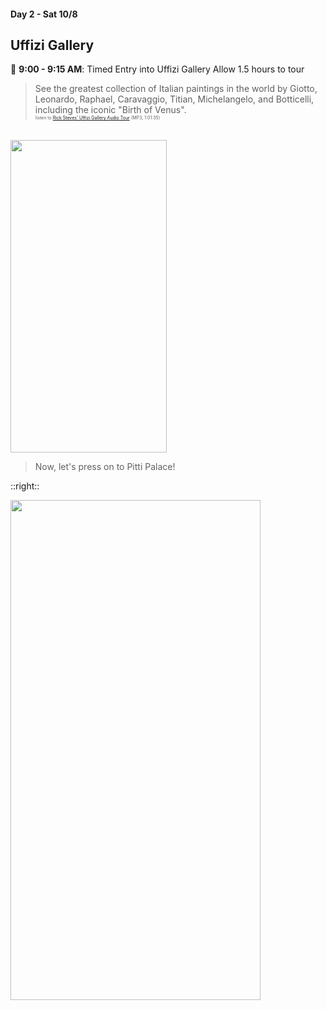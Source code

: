 #### Day 2 - Sat 10/8
## Uffizi Gallery

🏰 **9:00 - 9:15 AM**: Timed Entry into Uffizi Gallery
Allow 1.5 hours to tour

> See the greatest collection of Italian paintings in the world by Giotto, Leonardo, Raphael, Caravaggio, Titian, Michelangelo, and Botticelli, including the iconic "Birth of Venus".<br>
<span style="font-size:50%">listen to [Rick Steves' Uffizi Gallery Audio Tour](/UffiziGallery.mp3) (MP3, 1:01:35)</span>

<br>

<img src="/birth-of-venus.jpg" height="500" width="250" style="margin:auto"/>

<br>

> Now, let's press on to Pitti Palace!


::right::

<img src="/uffizi-gallery-floor-plan.png" height="800" width="400" style="margin:auto"/>
